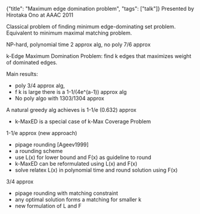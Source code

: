 {"title": "Maximum edge domination problem", "tags": ["talk"]}
Presented by Hirotaka Ono at AAAC 2011

Classical problem of finding minimum edge-dominating set problem. Equivalent
to minimum maximal matching problem.

NP-hard, polynomial time 2 approx alg, no poly 7/6 approx

k-Edge Maximum Domination Problem: find k edges that maximizes weight of
dominated edges.

Main results:
* poly 3/4 approx alg,
* f k is large there is a 1-1/(4e^(a-1)) approx alg
* No poly algo with 1303/1304 approx

A natural greedy alg achieves is 1-1/e (0.632) approx
* k-MaxED is a special case of k-Max Coverage Problem

1-1/e approx (new approach)
* pipage rounding [Ageev1999]
* a rounding scheme
* use L(x) for lower bound and F(x) as guideline to round
* k-MaxED can be reformulated using L(x) and F(x)
* solve relatex L(x) in polynomial time and round solution using F(x)

3/4 approx
* pipage rounding with matching constraint
* any optimal solution forms a matching for smaller k
* new formulation of L and F
